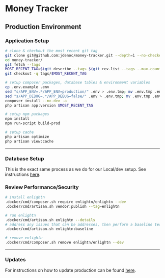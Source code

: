 # Money Tracker
## Production Environment

### Application Setup
```bash
# clone & checkout the most recent git tag
git clone git@github.com:jdenoc/money-tracker.git --depth=1 --no-checkout
cd money-tracker/
git fetch --tags
MOST_RECENT_TAG=$(git describe --tags $(git rev-list --tags --max-count=1))
git checkout -q tags/$MOST_RECENT_TAG

# setup composer packages, database tables & environment variables
cp .env.example .env
sed "s/APP_ENV=.*/APP_ENV=production/" .env > .env.tmp; mv .env.tmp .env
sed "s/APP_DEBUG=.*/APP_DEBUG=false/" .env > .env.tmp; mv .env.tmp .env
composer install --no-dev -a
php artisan app:version $MOST_RECENT_TAG

# setup npm packages
npm install
npm run-script build-prod

# setup cache
php artisan optimize
php artisan view:cache
```

---

### Database Setup
This is the exact same process as we do for our Local/dev setup. See instructions [here](SETUP-LOCAL.md#database-setup).

### Review Performance/Security
```bash
# install enlightn
.docker/cmd/composer.sh require enlightn/enlightn --dev
.docker/cmd/artisan.sh vendor:publish --tag=enlightn

# run enlightn
.docker/cmd/artisan.sh enlightn --details
# address any issues that can be addresses, then perform a baseline test
.docker/cmd/artisan.sh enlightn:baseline

# remove enlightn
.docker/cmd/composer.sh remove enlightn/enlightn --dev
```

---

### Updates
For instructions on how to update production can be found [here](UPDATE-PROD.md).